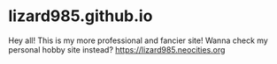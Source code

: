 # lizard985.github.io
Hey all! This is my more professional and fancier site!
Wanna check my personal hobby site instead? https://lizard985.neocities.org